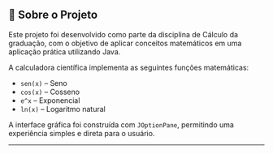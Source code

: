 ## 📘 Sobre o Projeto

Este projeto foi desenvolvido como parte da disciplina de Cálculo da graduação, com o objetivo de aplicar conceitos matemáticos em uma aplicação prática utilizando Java.

A calculadora científica implementa as seguintes funções matemáticas:

- `sen(x)` – Seno
- `cos(x)` – Cosseno
- `e^x` – Exponencial
- `ln(x)` – Logaritmo natural

A interface gráfica foi construída com `JOptionPane`, permitindo uma experiência simples e direta para o usuário.

---
